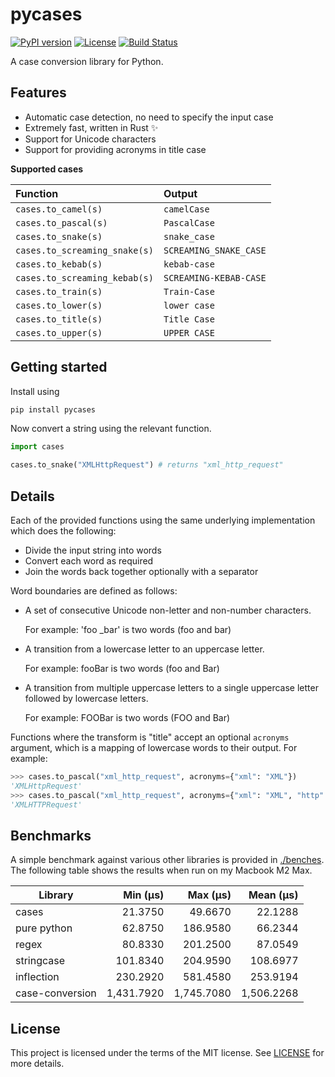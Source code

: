 # pycases

[![PyPI version](https://badgers.space/pypi/version/pycases)](https://pypi.org/project/pycases)
[![License](https://badgers.space/github/license/rossmacarthur/pycases)](https://github.com/rossmacarthur/pycases#license)
[![Build Status](https://badgers.space/github/checks/rossmacarthur/pycases/trunk?label=build)](https://github.com/rossmacarthur/pycases/actions/workflows/build.yaml)

A case conversion library for Python.

## Features

- Automatic case detection, no need to specify the input case
- Extremely fast, written in Rust ✨
- Support for Unicode characters
- Support for providing acronyms in title case

**Supported cases**

| Function                      | Output                 |
| :---------------------------- | :--------------------- |
| `cases.to_camel(s)`           | `camelCase`            |
| `cases.to_pascal(s)`          | `PascalCase`           |
| `cases.to_snake(s)`           | `snake_case`           |
| `cases.to_screaming_snake(s)` | `SCREAMING_SNAKE_CASE` |
| `cases.to_kebab(s)`           | `kebab-case`           |
| `cases.to_screaming_kebab(s)` | `SCREAMING-KEBAB-CASE` |
| `cases.to_train(s)`           | `Train-Case`           |
| `cases.to_lower(s)`           | `lower case`           |
| `cases.to_title(s)`           | `Title Case`           |
| `cases.to_upper(s)`           | `UPPER CASE`           |


## Getting started

Install using

```sh
pip install pycases
```

Now convert a string using the relevant function.

```python
import cases

cases.to_snake("XMLHttpRequest") # returns "xml_http_request"
```

## Details

Each of the provided functions using the same underlying implementation which
does the following:
- Divide the input string into words
- Convert each word as required
- Join the words back together optionally with a separator

Word boundaries are defined as follows:

- A set of consecutive Unicode non-letter and non-number characters.

  For example: 'foo _bar' is two words (foo and bar)

- A transition from a lowercase letter to an uppercase letter.

  For example: fooBar is two words (foo and Bar)

- A transition from multiple uppercase letters to a single uppercase letter
  followed by lowercase letters.

  For example: FOOBar is two words (FOO and Bar)

Functions where the transform is "title" accept an optional `acronyms` argument,
which is a mapping of lowercase words to their output. For example:

```python
>>> cases.to_pascal("xml_http_request", acronyms={"xml": "XML"})
'XMLHttpRequest'
>>> cases.to_pascal("xml_http_request", acronyms={"xml": "XML", "http": "HTTP"})
'XMLHTTPRequest'
```

## Benchmarks

A simple benchmark against various other libraries is provided in
[./benches](./benches). The following table shows the results when run on my
Macbook M2 Max.

| Library         |   Min (µs) |   Max (µs) |  Mean (µs) |
| --------------- | ---------: | ---------: | ---------: |
| cases           |    21.3750 |    49.6670 |    22.1288 |
| pure python     |    62.8750 |   186.9580 |    66.2344 |
| regex           |    80.8330 |   201.2500 |    87.0549 |
| stringcase      |   101.8340 |   204.9590 |   108.6977 |
| inflection      |   230.2920 |   581.4580 |   253.9194 |
| case-conversion | 1,431.7920 | 1,745.7080 | 1,506.2268 |

## License

This project is licensed under the terms of the MIT license. See
[LICENSE](LICENSE) for more details.
